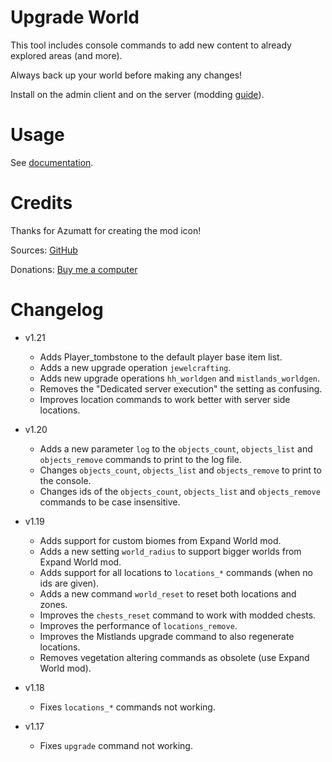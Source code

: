 # Upgrade World

This tool includes console commands to add new content to already explored areas (and more).

Always back up your world before making any changes!

Install on the admin client and on the server (modding [guide](https://youtu.be/L9ljm2eKLrk)).

# Usage

See [documentation](https://github.com/JereKuusela/valheim-upgrade_world/blob/main/README.md).

# Credits

Thanks for Azumatt for creating the mod icon!

Sources: [GitHub](https://github.com/JereKuusela/valheim-upgrade_world)

Donations: [Buy me a computer](https://www.buymeacoffee.com/jerekuusela)

# Changelog

- v1.21
	- Adds Player_tombstone to the default player base item list.
	- Adds a new upgrade operation `jewelcrafting`.
	- Adds new upgrade operations `hh_worldgen` and `mistlands_worldgen`.
	- Removes the "Dedicated server execution" the setting as confusing.
	- Improves location commands to work better with server side locations.

- v1.20
	- Adds a new parameter `log` to the  `objects_count`, `objects_list` and `objects_remove` commands to print to the log file.
	- Changes `objects_count`, `objects_list` and `objects_remove` to print to the console.
	- Changes ids of the `objects_count`, `objects_list` and `objects_remove` commands to be case insensitive.

- v1.19
	- Adds support for custom biomes from Expand World mod.
	- Adds a new setting `world_radius` to support bigger worlds from Expand World mod.
	- Adds support for all locations to `locations_*` commands (when no ids are given).
	- Adds a new command `world_reset` to reset both locations and zones.
	- Improves the `chests_reset` command to work with modded chests.
	- Improves the performance of `locations_remove`.
	- Improves the Mistlands upgrade command to also regenerate locations.
	- Removes vegetation altering commands as obsolete (use Expand World mod).

- v1.18
	- Fixes `locations_*` commands not working.

- v1.17
	- Fixes `upgrade` command not working.
